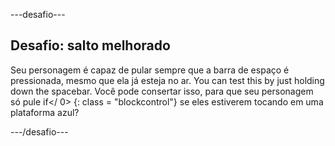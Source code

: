 \---desafio\---

## Desafio: salto melhorado

Seu personagem é capaz de pular sempre que a barra de espaço é pressionada, mesmo que ela já esteja no ar. You can test this by just holding down the spacebar. Você pode consertar isso, para que seu personagem só pule  if</ 0> {: class = "blockcontrol"} se eles estiverem tocando em uma plataforma azul?</p>

<p>---/desafio---</p>